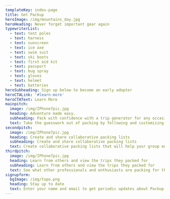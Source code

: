 ```yaml
---
templateKey: index-page
title: Get Packup
heroImage: /img/mountains_day.jpg
heroHeading: Never forget important gear again
typewriterList:
  - text: tent poles
  - text: harness
  - text: sunscreen
  - text: ice axe
  - text: swim suit
  - text: ski boots
  - text: first aid kit
  - text: passport
  - text: bug spray
  - text: gloves
  - text: helmet
  - text: batteries
heroSubheading: Sign up below to become an early adopter
heroCTALink: '#learn-more'
heroCTAText: Learn More
mainpitch:
  image: /img/IPhone7pic.jpg
  heading: Adventure made easy.
  subheading: Pack with confidence with a trip generator for any occasion
  text: Take the guesswork out of packing by following and customizing comprehensive packing lists that are tailored to your excursion type, making sure you have everything necessary for what you’re doing and where you're staying.
secondpitch:
  image: /img/IPhone7pic.jpg
  heading: Create and share collaborative packing lists
  subheading: Create and share collaborative packing lists
  text: Create collaborative packing lists that will help your group ensure everyone has their share of essential items, and that nothing gets left behind (or double packed).
thirdpitch:
  image: /img/IPhone7pic.jpg
  heading: Learn from others and view the trips they packed for
  subheading: Learn from others and view the trips they packed for
  text: See what other professionals and enthusiasts are packing for their excursions, improving and refining your own personal packing lists.
signupform:
  bgImage: /img/topo.png
  heading: Stay up to date
  text: Enter your name and email to get periodic updates about Packup
---
```

